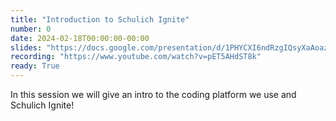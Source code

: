 ```yaml
---
title: "Introduction to Schulich Ignite"
number: 0
date: 2024-02-18T00:00:00-00:00
slides: "https://docs.google.com/presentation/d/1PHYCXI6ndRzgIQsyXaAoazCnQTdauV1Rr-QxPXG2WQY/edit?usp=sharing"
recording: "https://www.youtube.com/watch?v=pET5AHdST8k"
ready: True
---
```


In this session we will give an intro to the coding platform we use and Schulich Ignite!